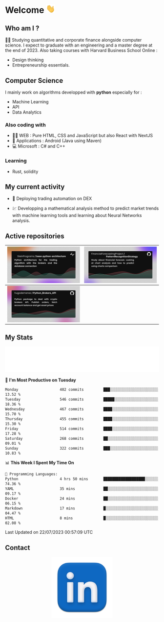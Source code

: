 # Welcome <img src="assets/hello.gif" width="30px"/>

## Who am I ?

:man_student: Studying quantitative and corporate finance alongside computer science.
I expect to graduate with an engineering and a master degree at the end of 2023.
Also taking courses with Harvard Business School Online :

* Design thinking
* Entrepreneurship essentials.

## Computer Science

I mainly work on algorithms developped with **python** especially for :

* Machine Learning
* API
* Data Analytics

### Also coding with

* :man_technologist: WEB : Pure HTML, CSS and JavaScript but also React with NextJS
* :iphone: Applications : Android (Java using Maven)
* :computer: Microsoft : C# and C++

### Learning

* Rust, solidity

## My current activity

* :rocket: Deploying trading automation on DEX

* :chart: Developping a mathematical analysis method to predict market trends with machine learning tools and learning about Neural Networks analysis.

## Active repositories

|[![Python Trading Algorithm](assets/base_python_architecture.png)](https://github.com/SteinPrograms/base-python-architecture)|[![Quantitative Prediction](assets/pattern_recognition_strategy.png)](https://github.com/FinancialForecastingProject/PatternRecognitionStrategy.git)|
| ------------- | ------------- |
|[![Broker SDK](assets/python_brokers_api.png)](https://github.com/hugodemenez/Python_Brokers_API)||

## My Stats

<p align=center>
<img src="metrics.plugin.wakatime.svg" alt="Metrics">
</p>

<!--START_SECTION:waka-->
📅 **I'm Most Productive on Tuesday** 

```text
Monday                   402 commits         ███░░░░░░░░░░░░░░░░░░░░░░   13.52 % 
Tuesday                  546 commits         █████░░░░░░░░░░░░░░░░░░░░   18.36 % 
Wednesday                467 commits         ████░░░░░░░░░░░░░░░░░░░░░   15.70 % 
Thursday                 455 commits         ████░░░░░░░░░░░░░░░░░░░░░   15.30 % 
Friday                   514 commits         ████░░░░░░░░░░░░░░░░░░░░░   17.28 % 
Saturday                 268 commits         ██░░░░░░░░░░░░░░░░░░░░░░░   09.01 % 
Sunday                   322 commits         ███░░░░░░░░░░░░░░░░░░░░░░   10.83 % 
```


📊 **This Week I Spent My Time On** 

```text
💬 Programming Languages: 
Python                   4 hrs 50 mins       ███████████████████░░░░░░   74.36 % 
YAML                     35 mins             ██░░░░░░░░░░░░░░░░░░░░░░░   09.17 % 
Docker                   24 mins             ██░░░░░░░░░░░░░░░░░░░░░░░   06.15 % 
Markdown                 17 mins             █░░░░░░░░░░░░░░░░░░░░░░░░   04.47 % 
HTML                     8 mins              █░░░░░░░░░░░░░░░░░░░░░░░░   02.08 % 
```


 Last Updated on 22/07/2023 00:57:09 UTC
<!--END_SECTION:waka-->

## Contact

<p align=center >
<a href="https://www.linkedin.com/in/hugo-demenez/">
<picture>
  <source media="(prefers-color-scheme: dark)" srcset="assets/linkedin_light.png">
  <img height="200px" width="200px" alt="Linkedin link" src="assets/linkedin.png">
</picture>
</a>
</p>
